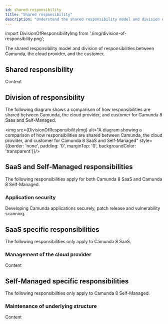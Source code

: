 ```yaml
---
id: shared-responsibility
title: "Shared responsibility"
description: "Understand the shared responsibility model and division of responsibilities between Camunda, the cloud provider, and the customer."
---
```


import DivisionOfResponsibilityImg from './img/division-of-responsibility.png';

The shared responsibility model and division of responsibilities between Camunda, the cloud provider, and the customer.

## Shared responsibility

Content

## Division of responsibility

The following diagram shows a comparison of how responsibilities are shared between Camunda, the cloud provider, and customer for Camunda 8 Saas and Self-Managed.

<img src={DivisionOfResponsibilityImg} alt="A diagram showing a comparison of how responsibilities are shared between Camunda, the cloud provider, and customer for Camunda 8 SaaS and Self-Managed" style={{border: 'none', padding: '0', marginTop: '0', backgroundColor: 'transparent'}}/>

## SaaS and Self-Managed responsibilities

The following responsibilities apply for both Camunda 8 SaaS and Camunda 8 Self-Managed.

### Application security

Developing Camunda applications securely, patch release and vulnerability scanning.

## SaaS specific responsibilities

The following responsibilities only apply to Camunda 8 SaaS.

### Management of the cloud provider

Content

## Self-Managed specific responsibilities

The following responsibilities only apply to Camunda 8 Self-Managed.

### Maintenance of underlying structure

Content
